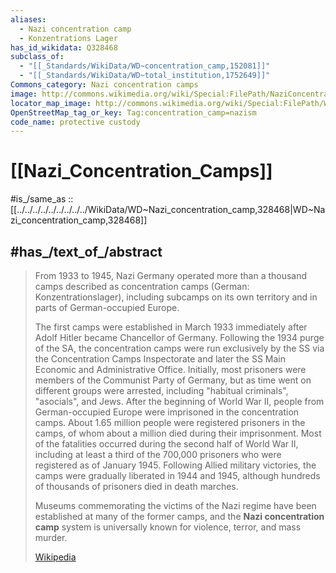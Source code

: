 ```yaml
---
aliases:
  - Nazi concentration camp
  - Konzentrations Lager
has_id_wikidata: Q328468
subclass_of:
  - "[[_Standards/WikiData/WD~concentration_camp,152081]]"
  - "[[_Standards/WikiData/WD~total_institution,1752649]]"
Commons_category: Nazi concentration camps
image: http://commons.wikimedia.org/wiki/Special:FilePath/NaziConcentrationCamp.gif
locator_map_image: http://commons.wikimedia.org/wiki/Special:FilePath/WW2%20Holocaust%20Europe%20map-de.png
OpenStreetMap_tag_or_key: Tag:concentration_camp=nazism
code_name: protective custody
---
```



# [[Nazi_Concentration_Camps]]

#is_/same_as :: [[../../../../../../../../../WikiData/WD~Nazi_concentration_camp,328468|WD~Nazi_concentration_camp,328468]]


## #has_/text_of_/abstract 

> From 1933 to 1945, Nazi Germany operated more than a thousand camps described as concentration camps (German: Konzentrationslager), including subcamps on its own territory and in parts of German-occupied Europe.
>
> The first camps were established in March 1933 immediately after Adolf Hitler became Chancellor of Germany. Following the 1934 purge of the SA, the concentration camps were run exclusively by the SS via the Concentration Camps Inspectorate and later the SS Main Economic and Administrative Office. Initially, most prisoners were members of the Communist Party of Germany, but as time went on different groups were arrested, including "habitual criminals", "asocials", and Jews. After the beginning of World War II, people from German-occupied Europe were imprisoned in the concentration camps. About 1.65 million people were registered prisoners in the camps, of whom about a million died during their imprisonment. Most of the fatalities occurred during the second half of World War II, including at least a third of the 700,000 prisoners who were registered as of January 1945. Following Allied military victories, the camps were gradually liberated in 1944 and 1945, although hundreds of thousands of prisoners died in death marches. 
>
> Museums commemorating the victims of the Nazi regime have been established at many of the former camps, and the **Nazi concentration camp** system is universally known for violence, terror, and mass murder.
>
> [Wikipedia](https://en.wikipedia.org/wiki/Nazi%20concentration%20camps)